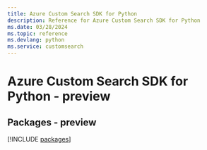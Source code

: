 ```yaml
---
title: Azure Custom Search SDK for Python
description: Reference for Azure Custom Search SDK for Python
ms.date: 03/28/2024
ms.topic: reference
ms.devlang: python
ms.service: customsearch
---
```

# Azure Custom Search SDK for Python - preview
## Packages - preview
[!INCLUDE [packages](custom-search-index.md)]